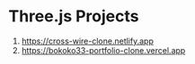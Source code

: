 # Three.js Projects

1. https://cross-wire-clone.netlify.app
2. https://bokoko33-portfolio-clone.vercel.app
